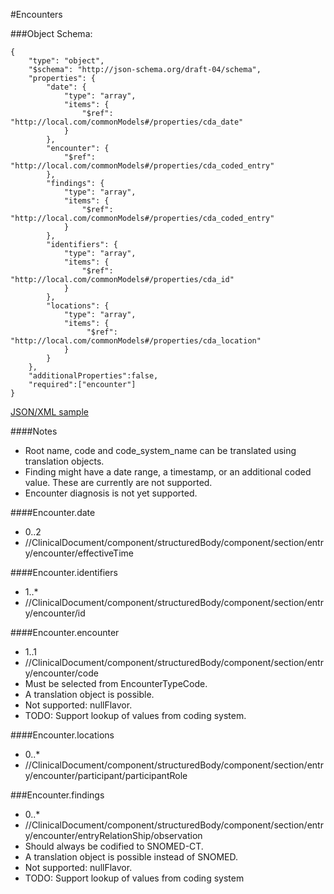 #Encounters

###Object Schema:
```
{
    "type": "object",
    "$schema": "http://json-schema.org/draft-04/schema",
    "properties": {
        "date": {
            "type": "array",
            "items": {
                "$ref": "http://local.com/commonModels#/properties/cda_date"
            }
        },
        "encounter": {
            "$ref": "http://local.com/commonModels#/properties/cda_coded_entry"
        },
        "findings": {
            "type": "array",
            "items": {
                "$ref": "http://local.com/commonModels#/properties/cda_coded_entry"
            }
        },
        "identifiers": {
            "type": "array",
            "items": {
                "$ref": "http://local.com/commonModels#/properties/cda_id"
            }
        },
        "locations": {
            "type": "array",
            "items": {
                 "$ref": "http://local.com/commonModels#/properties/cda_location"
            }
        }
    },
    "additionalProperties":false,
    "required":["encounter"]
}
```

[JSON/XML sample](samples/encounters.md)


####Notes
- Root name, code and code_system_name can be translated using translation objects.
- Finding might have a date range, a timestamp, or an additional coded value.  These are currently are not supported.
- Encounter diagnosis is not yet supported.

####Encounter.date
- 0..2
- //ClinicalDocument/component/structuredBody/component/section/entry/encounter/effectiveTime

####Encounter.identifiers
- 1..*
- //ClinicalDocument/component/structuredBody/component/section/entry/encounter/id

####Encounter.encounter
- 1..1
- //ClinicalDocument/component/structuredBody/component/section/entry/encounter/code
- Must be selected from EncounterTypeCode.
- A translation object is possible.
- Not supported: nullFlavor.
- TODO:  Support lookup of values from coding system.

####Encounter.locations
- 0..*
- //ClinicalDocument/component/structuredBody/component/section/entry/encounter/participant/participantRole

###Encounter.findings
- 0..*
- //ClinicalDocument/component/structuredBody/component/section/entry/encounter/entryRelationShip/observation
- Should always be codified to SNOMED-CT.
- A translation object is possible instead of SNOMED.
- Not supported: nullFlavor.
- TODO:  Support lookup of values from coding system

